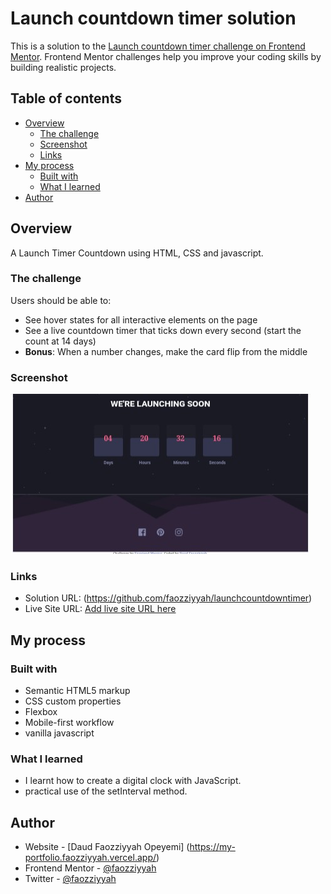 # Launch countdown timer solution

This is a solution to the [Launch countdown timer challenge on Frontend Mentor](https://www.frontendmentor.io/challenges/launch-countdown-timer-N0XkGfyz-). Frontend Mentor challenges help you improve your coding skills by building realistic projects. 

## Table of contents

- [Overview](#overview)
  - [The challenge](#the-challenge)
  - [Screenshot](#screenshot)
  - [Links](#links)
- [My process](#my-process)
  - [Built with](#built-with)
  - [What I learned](#what-i-learned)
- [Author](#author)

## Overview
  A Launch Timer Countdown using HTML, CSS and javascript.

### The challenge

Users should be able to:

- See hover states for all interactive elements on the page
- See a live countdown timer that ticks down every second (start the count at 14 days)
- **Bonus**: When a number changes, make the card flip from the middle

### Screenshot

![](images/screenshot.jpg)

### Links

- Solution URL: (https://github.com/faozziyyah/launchcountdowntimer)
- Live Site URL: [Add live site URL here](https://your-live-site-url.com)

## My process

### Built with

- Semantic HTML5 markup
- CSS custom properties
- Flexbox
- Mobile-first workflow
- vanilla javascript

### What I learned

- I learnt how to create a digital clock with JavaScript.
- practical use of the setInterval method.

## Author

- Website - [Daud Faozziyyah Opeyemi] (https://my-portfolio.faozziyyah.vercel.app/)
- Frontend Mentor - [@faozziyyah](https://www.frontendmentor.io/profile/faozziyyah)
- Twitter - [@faozziyyah](https://www.twitter.com/faozziyyah?s=08)

